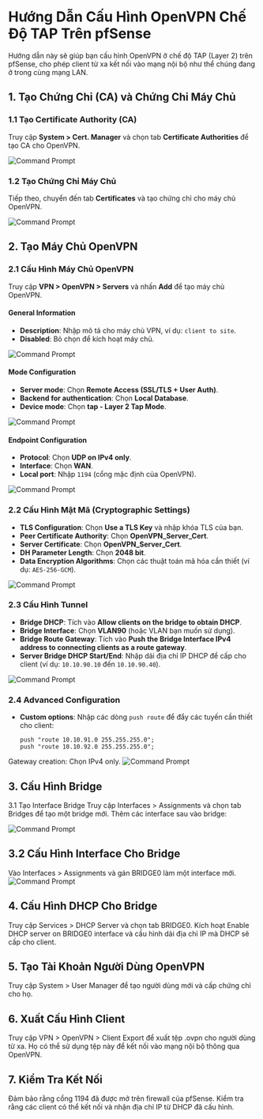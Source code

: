 # Hướng Dẫn Cấu Hình OpenVPN Chế Độ TAP Trên pfSense

Hướng dẫn này sẽ giúp bạn cấu hình OpenVPN ở chế độ TAP (Layer 2) trên pfSense, cho phép client từ xa kết nối vào mạng nội bộ như thể chúng đang ở trong cùng mạng LAN.

## 1. Tạo Chứng Chỉ (CA) và Chứng Chỉ Máy Chủ

### 1.1 Tạo Certificate Authority (CA)
Truy cập **System > Cert. Manager** và chọn tab **Certificate Authorities** để tạo CA cho OpenVPN.

![Command Prompt](https://github.com/cuongnvvietis/NhanHoa/blob/main/Docs/Picture/Pfsense01/Screenshot_1.png)

### 1.2 Tạo Chứng Chỉ Máy Chủ
Tiếp theo, chuyển đến tab **Certificates** và tạo chứng chỉ cho máy chủ OpenVPN.

![Command Prompt](https://github.com/cuongnvvietis/NhanHoa/blob/main/Docs/Picture/Pfsense01/Screenshot_2.png)

## 2. Tạo Máy Chủ OpenVPN

### 2.1 Cấu Hình Máy Chủ OpenVPN
Truy cập **VPN > OpenVPN > Servers** và nhấn **Add** để tạo máy chủ OpenVPN.

#### General Information
- **Description**: Nhập mô tả cho máy chủ VPN, ví dụ: `client to site`.
- **Disabled**: Bỏ chọn để kích hoạt máy chủ.

![Command Prompt](https://github.com/cuongnvvietis/NhanHoa/blob/main/Docs/Picture/Pfsense01/Screenshot_3.png)

#### Mode Configuration
- **Server mode**: Chọn **Remote Access (SSL/TLS + User Auth)**.
- **Backend for authentication**: Chọn **Local Database**.
- **Device mode**: Chọn **tap - Layer 2 Tap Mode**.

![Command Prompt](https://github.com/cuongnvvietis/NhanHoa/blob/main/Docs/Picture/Pfsense01/Screenshot_4.png)

#### Endpoint Configuration
- **Protocol**: Chọn **UDP on IPv4 only**.
- **Interface**: Chọn **WAN**.
- **Local port**: Nhập `1194` (cổng mặc định của OpenVPN).

![Command Prompt](https://github.com/cuongnvvietis/NhanHoa/blob/main/Docs/Picture/Pfsense01/Screenshot_5.png)

### 2.2 Cấu Hình Mật Mã (Cryptographic Settings)
- **TLS Configuration**: Chọn **Use a TLS Key** và nhập khóa TLS của bạn.
- **Peer Certificate Authority**: Chọn **OpenVPN_Server_Cert**.
- **Server Certificate**: Chọn **OpenVPN_Server_Cert**.
- **DH Parameter Length**: Chọn **2048 bit**.
- **Data Encryption Algorithms**: Chọn các thuật toán mã hóa cần thiết (ví dụ: `AES-256-GCM`).

![Command Prompt](https://github.com/cuongnvvietis/NhanHoa/blob/main/Docs/Picture/Pfsense01/Screenshot_6.png)

### 2.3 Cấu Hình Tunnel
- **Bridge DHCP**: Tích vào **Allow clients on the bridge to obtain DHCP**.
- **Bridge Interface**: Chọn **VLAN90** (hoặc VLAN bạn muốn sử dụng).
- **Bridge Route Gateway**: Tích vào **Push the Bridge Interface IPv4 address to connecting clients as a route gateway**.
- **Server Bridge DHCP Start/End**: Nhập dải địa chỉ IP DHCP để cấp cho client (ví dụ: `10.10.90.10` đến `10.10.90.40`).

![Command Prompt](https://github.com/cuongnvvietis/NhanHoa/blob/main/Docs/Picture/Pfsense01/Screenshot_7.png)

### 2.4 Advanced Configuration
- **Custom options**: Nhập các dòng `push route` để đẩy các tuyến cần thiết cho client:
    ```plaintext
    push "route 10.10.91.0 255.255.255.0";
    push "route 10.10.92.0 255.255.255.0";
Gateway creation: Chọn IPv4 only.
![Command Prompt](https://github.com/cuongnvvietis/NhanHoa/blob/main/Docs/Picture/Pfsense01/Screenshot_8.png)
## 3. Cấu Hình Bridge

3.1 Tạo Interface Bridge
Truy cập Interfaces > Assignments và chọn tab Bridges để tạo một bridge mới. Thêm các interface sau vào bridge:

![Command Prompt](https://github.com/cuongnvvietis/NhanHoa/blob/main/Docs/Picture/Pfsense01/Screenshot_9.png)
## 3.2 Cấu Hình Interface Cho Bridge
Vào Interfaces > Assignments và gán BRIDGE0 làm một interface mới.
![Command Prompt](https://github.com/cuongnvvietis/NhanHoa/blob/main/Docs/Picture/Pfsense01/Screenshot_10.png)

## 4. Cấu Hình DHCP Cho Bridge
Truy cập Services > DHCP Server và chọn tab BRIDGE0. Kích hoạt Enable DHCP server on BRIDGE0 interface và cấu hình dải địa chỉ IP mà DHCP sẽ cấp cho client.

## 5. Tạo Tài Khoản Người Dùng OpenVPN
Truy cập System > User Manager để tạo người dùng mới và cấp chứng chỉ cho họ.

## 6. Xuất Cấu Hình Client
Truy cập VPN > OpenVPN > Client Export để xuất tệp .ovpn cho người dùng từ xa. Họ có thể sử dụng tệp này để kết nối vào mạng nội bộ thông qua OpenVPN.

## 7. Kiểm Tra Kết Nối
Đảm bảo rằng cổng 1194 đã được mở trên firewall của pfSense.
Kiểm tra rằng các client có thể kết nối và nhận địa chỉ IP từ DHCP đã cấu hình.
